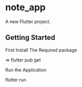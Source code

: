 # note_app

A new Flutter project.

## Getting Started

First Install The Required package

=> flutter pub get 


Run the Application

flutter run 


